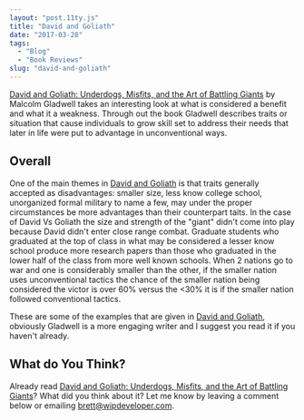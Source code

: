 ```yaml
---
layout: "post.11ty.js"
title: "David and Goliath"
date: "2017-03-28"
tags: 
  - "Blog"
  - "Book Reviews"
slug: "david-and-goliath"
---
```


[David and Goliath: Underdogs, Misfits, and the Art of Battling Giants](https://www.amazon.com/gp/product/0316204374/ref=as_li_qf_sp_asin_il_tl?ie=UTF8&tag=wipdevelope05-20&camp=1789&creative=9325&linkCode=as2&creativeASIN=0316204374&linkId=094d3805cdf19e4d2e6a649519667099) by Malcolm Gladwell takes an interesting look at what is considered a benefit and what it a weakness. Through out the book Gladwell describes traits or situation that cause individuals to grow skill set to address their needs that later in life were put to advantage in unconventional ways.

## Overall

One of the main themes in [David and Goliath](https://www.amazon.com/gp/product/0316204374/ref=as_li_qf_sp_asin_il_tl?ie=UTF8&tag=wipdevelope05-20&camp=1789&creative=9325&linkCode=as2&creativeASIN=0316204374&linkId=094d3805cdf19e4d2e6a649519667099) is that traits generally accepted as disadvantages: smaller size, less know college school, unorganized formal military to name a few, may under the proper circumstances be more advantages than their counterpart taits. In the case of David Vs Goliath the size and strength of the "giant" didn't come into play because David didn't enter close range combat. Graduate students who graduated at the top of class in what may be considered a lesser know school produce more research papers than those who graduated in the lower half of the class from more well known schools. When 2 nations go to war and one is considerably smaller than the other, if the smaller nation uses unconventional tactics the chance of the smaller nation being considered the victor is over 60% versus the <30% it is if the smaller nation followed conventional tactics.

These are some of the examples that are given in [David and Goliath](https://www.amazon.com/gp/product/0316204374/ref=as_li_qf_sp_asin_il_tl?ie=UTF8&tag=wipdevelope05-20&camp=1789&creative=9325&linkCode=as2&creativeASIN=0316204374&linkId=094d3805cdf19e4d2e6a649519667099), obviously Gladwell is a more engaging writer and I suggest you read it if you haven't already.

## What do You Think?

Already read [David and Goliath: Underdogs, Misfits, and the Art of Battling Giants](https://www.amazon.com/gp/product/0316204374/ref=as_li_qf_sp_asin_il_tl?ie=UTF8&tag=wipdevelope05-20&camp=1789&creative=9325&linkCode=as2&creativeASIN=0316204374&linkId=094d3805cdf19e4d2e6a649519667099)? What did you think about it? Let me know by leaving a comment below or emailing [brett@wipdeveloper.com](mailto:brett@wipdeveloper.com).
